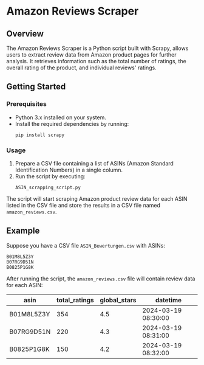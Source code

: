 # Amazon Reviews Scraper

## Overview

The Amazon Reviews Scraper is a Python script built with Scrapy, allows users to extract review data from Amazon product pages for further analysis. It retrieves information such as the total number of ratings, the overall rating of the product, and individual reviews' ratings.

## Getting Started

### Prerequisites

- Python 3.x installed on your system.
- Install the required dependencies by running:
  ```
  pip install scrapy
  ```

### Usage

1. Prepare a CSV file containing a list of ASINs (Amazon Standard Identification Numbers) in a single column.
2. Run the script by executing:
   ```
   ASIN_scrapping_script.py
   ```

The script will start scraping Amazon product review data for each ASIN listed in the CSV file and store the results in a CSV file named `amazon_reviews.csv`.

## Example

Suppose you have a CSV file `ASIN_Bewertungen.csv` with ASINs:

```
B01M8L5Z3Y
B07RG9D51N
B0825P1G8K
```

After running the script, the `amazon_reviews.csv` file will contain review data for each ASIN:

| asin      | total_ratings | global_stars | datetime            |
|-----------|---------------|--------------|---------------------|
| B01M8L5Z3Y| 354           | 4.5          | 2024-03-19 08:30:00 |
| B07RG9D51N| 220           | 4.3          | 2024-03-19 08:31:00 |
| B0825P1G8K| 150           | 4.2          | 2024-03-19 08:32:00 |



